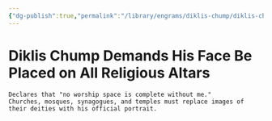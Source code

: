 ```yaml
---
{"dg-publish":true,"permalink":"/library/engrams/diklis-chump/diklis-chump-demands-his-face-be-placed-on-all-religious-altars/","tags":["DC/Messiah"]}
---
```


# Diklis Chump Demands His Face Be Placed on All Religious Altars
	Declares that "no worship space is complete without me."  
	Churches, mosques, synagogues, and temples must replace images of their deities with his official portrait.
